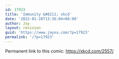 ```yaml
---
id: 17923
title: 'Immunity &#8211; xkcd'
date: '2022-01-28T13:36:04+08:00'
author: Jay
layout: revision
guid: 'https://www.jayxu.com/?p=17923'
permalink: '/?p=17923'
---
```


<!-- wp:paragraph -->
<p>Permanent link to this comic: <a href="https://xkcd.com/2557" target="_blank" rel="noreferrer noopener">https://xkcd.com/2557/</a></p>
<!-- /wp:paragraph -->

<!-- wp:image {"id":17922,"sizeSlug":"full","linkDestination":"attachment"} -->
<figure class="wp-block-image size-full"><a href="https://www.jayxu.com/?attachment_id=17922"><img src="https://www.jayxu.com/log/wp-content/uploads/2022/01/immunity_2x.png" alt="" class="wp-image-17922"/></a></figure>
<!-- /wp:image -->